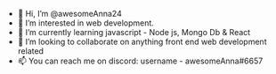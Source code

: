 - 👋 Hi, I’m @awesomeAnna24
- 👀 I’m interested in web development.
- 🌱 I’m currently learning javascript - Node js, Mongo Db & React
- 💞️ I’m looking to collaborate on anything front end web development related
- 📫 You can reach me on discord: username - awesomeAnna#6657

<!---
awesomeAnna24/awesomeAnna24 is a ✨ special ✨ repository because its `README.md` (this file) appears on your GitHub profile.
You can click the Preview link to take a look at your changes.
--->
